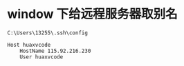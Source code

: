 # window 下给远程服务器取别名

```
C:\Users\13255\.ssh\config

Host huaxvcode
    HostName 115.92.216.230
    User huaxvcode
```
